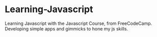 # Learning-Javascript
Learning Javascript with the Javascript Course, from FreeCodeCamp. Developing simple apps and gimmicks to hone my js skills.
